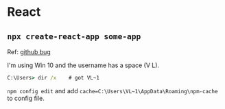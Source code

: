 # React

## `npx create-react-app some-app`

Ref: [github bug](https://github.com/facebook/create-react-app/issues/9091)

I'm using Win 10 and the username has a space (V L).

```cmd
C:\Users> dir /x    # got VL~1
```

`npm config edit` and add `cache=C:\Users\VL~1\AppData\Roaming\npm-cache` to config file.